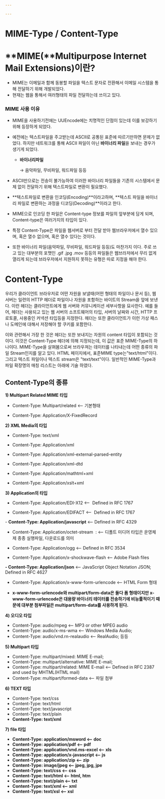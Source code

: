 ```yaml
---

---
```


# MIME-Type / Content-Type

# **MIME(**Multipurpose Internet Mail Extensions)**이란?**

- MIME는 이메일과 함께 동봉할 파일을 텍스트 문자로 전환해서 이메일 시스템을 통해 전달하기 위해 개발되었다.
- 현재는 웹을 통해서 여러형태의 파일 전달하는데 쓰이고 있다.

### **MIME 사용 이유**

- MIME을 사용하기전에는 UUEncode에는 치명적인 단점이 있는데 이를 보강하기 위해 등장하게 되었다.
- 예전에는 텍스트파일을 주고받는데 ASCII로 공통된 표준에 따르기만하면 문제가 없었다.
하지만 네트워크를 통해 ASCII 파일이 아닌 **바이너리 파일**을 보내는 경우가 생기게 되었다.
    - **바이너리파일**
        
        → 음악파일, 무비파일, 워드파일 등등
        
- ASCII만으로는 전송이 불가능하여 이러한 바이너리 파일들을 기존의 시스템에서 문제 없이 전달하기 위해 텍스트파일로 변환이 필요했다.
- **텍스트파일로 변환을 인코딩(Encoding)**이라고하며, **텍스트 파일을 바이너리 파일로 변환하는 과정을 디코딩(Decoding)**이라고 한다.
- MIME으로 인코딩 한 파일은 Content-type 정보를 파일의 앞부분에 담게 되며, Content-type은 여러가지의 타입이 있다.
- 특정 Content-Type은 파일을 웹서버로 부터 전달 받아 웹브라우저에서 열수 있으며, 혹은 열수 없으며, 혹은 열수 있다는 것이다.
- 또한 바이너리 파일(음악파일, 무비파일, 워드파일 등등)도 마찬가지 이다. 주로 쓰고 있는 대부분의 포맷인 .gif .jpg .mov 등등의 파일들은 웹브라저에서 무리 없게 열리게 되는데 브라우저에서 지원하지 못하는 유형은 따로 지정을 해야 한다.

# **Content-Type**

우리가 클라이언트 브라우저로 어떤 자원을 보낼때(어떤 형태의 파일이나 문서 등), 웹 서버는 일련의 HTTP 헤더로 파일이나 자원을 포함하는 바이트의 Stream을 앞에 보낸다. 이런 헤더는 클라이언트에게 웹 서버와 커뮤니케이션 세부사항을 묘사한다. 예를 들어, 헤더는 사용되고 있는 웹 서버의 소프트웨어의 타입, 서버의 날짜와 시간, HTTP 프로토콜, 사용중인 커넥션 타입등을 지정한다. 헤더는 또한 클라이언트가 이런 가상 패스나 도메인에 대해서 저장해야 할 쿠키를 포함한다.

이와 관련해서 가장 한 것은 헤더는 또한 보내지는 자원의 content 타입이 포함되는 것이다. 이것은 Content-Type 헤더에 의해 지정되는데, 이 값은 표준 MIME-Type의 하나이다. MIME-Type을 살펴봄으로써 브라우져는 데이터를 나타내는데 어떤 종류의 파일 Stream인지를 알고 있다. HTML 페이지에서, 표준MIME type는"text/html"이다. 그리고 텍스트 파일이나 텍스트 stream은 "text/text"이다. 일반적인 MIME-Type과 파일 확장명의 매칭 리스트는 아래에 기술 하였다.

## **Content-Type의 종류**

**1) Multipart Related MIME 타입**

- Content-Type: Multipart/related <-- 기본형태

- Content-Type: Application/X-FixedRecord

**2) XML Media의 타입**

- Content-Type: text/xml

- Content-Type: Application/xml

- Content-Type: Application/xml-external-parsed-entity

- Content-Type: Application/xml-dtd

- Content-Type: Application/mathtml+xml

- Content-Type: Application/xslt+xml

**3) Application의 타입**

- Content-Type: Application/EDI-X12 <--  Defined in RFC 1767

- Content-Type: Application/EDIFACT <--  Defined in RFC 1767

- **Content-Type: Application/javascript** <-- Defined in RFC 4329

- Content-Type: Application/octet-stream  : <-- 디폴트 미디어 타입은 운영체제 종종 실행파일, 다운로드를 의미

- Content-Type: Application/ogg <-- Defined in RFC 3534

- Content-Type: Application/x-shockwave-flash <-- Adobe Flash files

**- Content-Type: Application/json** <-- JavaScript Object Notation JSON; Defined in RFC 4627

- Content-Type: Application/x-www-form-urlencode <-- HTML Form 형태

- **x-www-form-urlencode와 multipart/form-data은 둘다 폼 형태이지만 x-www-form-urlencode은 대용량 바이너리 테이터를 전송하기에 비능률적이기 때문에 대부분 첨부파일은 multipart/form-data를 사용하게 된다.**

**4) 오디오 타입**

- Content-Type: audio/mpeg <-- MP3 or other MPEG audio
- Content-Type: audio/x-ms-wma <-- Windows Media Audio;
- Content-Type: audio/vnd.rn-realaudio <-- RealAudio; 등등

**5) Multipart 타입**

- Content-Type: multipart/mixed: MIME E-mail;
- Content-Type: multipart/alternative: MIME E-mail;
- Content-Type: multipart/related: MIME E-mail <-- Defined in RFC 2387 and used by MHTML(HTML mail)
- Content-Type: multipart/formed-data <-- 파일 첨부

**6) TEXT 타입**

- Content-Type: text/css
- Content-Type: text/html
- Content-Type: text/javascript
- Content-Type: text/plain
- **Content-Type: text/xml**

**7) file 타입**

- **Content-Type: application/msword <-- doc**
- **Content-Type: application/pdf <-- pdf**
- **Content-Type: application/vnd.ms-excel <-- xls**
- **Content-Type: application/x-javascript <-- js**
- **Content-Type: application/zip <-- zip**
- **Content-Type: image/jpeg <-- jpeg, jpg, jpe**
- **Content-Type: text/css <-- css**
- **Content-Type: text/html <-- html, htm**
- **Content-Type: text/plain <-- txt**
- **Content-Type: text/xml <-- xml**
- **Content-Type: text/xsl <-- xsl**